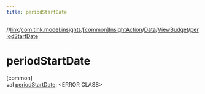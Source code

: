 ```yaml
---
title: periodStartDate
---
```

//[link](../../../../../index.html)/[com.tink.model.insights](../../../index.html)/[[common]InsightAction](../../index.html)/[Data](../index.html)/[ViewBudget](index.html)/[periodStartDate](period-start-date.html)



# periodStartDate



[common]\
val [periodStartDate](period-start-date.html): &lt;ERROR CLASS&gt;




